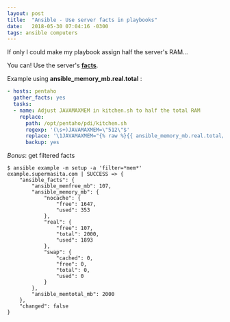 ```yaml
---
layout: post
title:  "Ansible - Use server facts in playbooks"
date:   2018-05-30 07:04:16 -0300
tags: ansible computers
---
```

If only I could make my playbook assign half the server's RAM...

You can! Use the server's **[facts](http://docs.ansible.com/ansible/latest/user_guide/playbooks_variables.html#information-discovered-from-systems-facts)**.

Example using **ansible_memory_mb.real.total** :
```yml
- hosts: pentaho
  gather_facts: yes
  tasks:
  - name: Adjust JAVAMAXMEM in kitchen.sh to half the total RAM
    replace:
      path: /opt/pentaho/pdi/kitchen.sh
      regexp: '(\s+)JAVAMAXMEM=\"512\"$'
      replace: '\1JAVAMAXMEM="{% raw %}{{ ansible_memory_mb.real.total//2 }}{% endraw %}"'
      backup: yes
```

_Bonus_: get filtered facts
```
$ ansible example -m setup -a 'filter=*mem*'
example.supermasita.com | SUCCESS => {
    "ansible_facts": {
        "ansible_memfree_mb": 107, 
        "ansible_memory_mb": {
            "nocache": {
                "free": 1647, 
                "used": 353
            }, 
            "real": {
                "free": 107, 
                "total": 2000, 
                "used": 1893
            }, 
            "swap": {
                "cached": 0, 
                "free": 0, 
                "total": 0, 
                "used": 0
            }
        }, 
        "ansible_memtotal_mb": 2000
    }, 
    "changed": false
}
```
